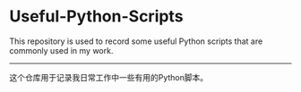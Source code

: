 # Useful-Python-Scripts

This repository is used to record some useful Python scripts that are commonly used in my work.

---

这个仓库用于记录我日常工作中一些有用的Python脚本。
